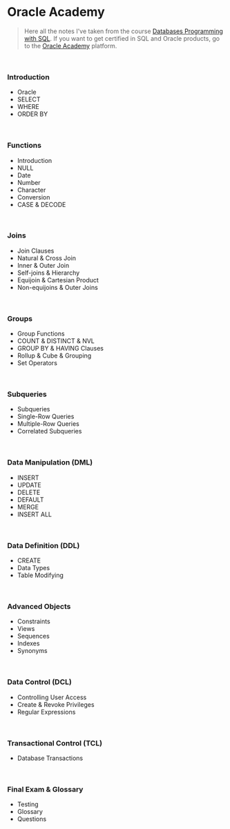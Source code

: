 # Oracle Academy 

> Here all the notes I've taken from the course [Databases Programming with SQL](https://academy.oracle.com/pages/database_design_course.pdf). If you want to get certified in SQL and Oracle products, go to the [Oracle Academy](https://academy.oracle.com/en/oa-web-overview.html) platform. 

<br>

### Introduction

* Oracle 
* SELECT
* WHERE
* ORDER BY

<br>

### Functions

* Introduction
* NULL
* Date
* Number
* Character
* Conversion
* CASE & DECODE

<br>

### Joins
 
* Join Clauses
* Natural & Cross Join
* Inner & Outer Join
* Self-joins & Hierarchy
* Equijoin & Cartesian Product
* Non-equijoins & Outer Joins

<br>

### Groups

* Group Functions
* COUNT & DISTINCT & NVL
* GROUP BY & HAVING Clauses
* Rollup & Cube & Grouping
* Set Operators

<br>

### Subqueries

* Subqueries
* Single-Row Queries
* Multiple-Row Queries
* Correlated Subqueries

<br>

### Data Manipulation (DML)

* INSERT
* UPDATE
* DELETE
* DEFAULT
* MERGE
* INSERT ALL

<br>

### Data Definition (DDL)

* CREATE
* Data Types
* Table Modifying

<br>

### Advanced Objects

* Constraints
* Views
* Sequences
* Indexes
* Synonyms

<br>

### Data Control (DCL)

* Controlling User Access
* Create & Revoke Privileges
* Regular Expressions

<br>

### Transactional Control (TCL)

* Database Transactions

<br>

### Final Exam & Glossary

* Testing
* Glossary
* Questions